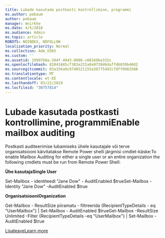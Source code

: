 ```yaml
---
title: Lubade kasutada postkasti kontrollimine, programmi
ms.author: pebaum
author: pebaum
manager: mnirkhe
ms.date: 4/5/2018
ms.audience: Admin
ms.topic: article
ROBOTS: NOINDEX, NOFOLLOW
localization_priority: Normal
ms.collection: Adm_O365
ms.custom: ''
ms.assetid: 19997b0a-394f-4943-8908-c601696a332c
ms.openlocfilehash: 81041685cf383a231a9a9739d6daffd6039b4602
ms.sourcegitcommit: 03a156a9c9740521155a30775492c7dff0982588
ms.translationtype: MT
ms.contentlocale: et-EE
ms.lasthandoff: 03/22/2019
ms.locfileid: "30757814"
---
```

# <a name="enable-mailbox-auditing"></a><span data-ttu-id="d25ad-102">Lubade kasutada postkasti kontrollimine, programmi</span><span class="sxs-lookup"><span data-stu-id="d25ad-102">Enable mailbox auditing</span></span>

<span data-ttu-id="d25ad-103">Postkasti auditeerimise lubamiseks ühele kasutajale või terve organisatsiooni käivitatakse Remote Power shelli järgmisi cmdlet-käske:</span><span class="sxs-lookup"><span data-stu-id="d25ad-103">To enable Mailbox Auditing for either a single user or an entire organization the following cmdlets must be run from Remote Power Shell:</span></span>
  
 <span data-ttu-id="d25ad-104">**Ühe kasutaja**</span><span class="sxs-lookup"><span data-stu-id="d25ad-104">**Single User**</span></span>
  
<span data-ttu-id="d25ad-105">Set-Mailbox - identiteedi "Jane Dow" - AuditEnabled $true</span><span class="sxs-lookup"><span data-stu-id="d25ad-105">Set-Mailbox -Identity "Jane Dow" -AuditEnabled $true</span></span>
  
 <span data-ttu-id="d25ad-106">**Organisatsiooni**</span><span class="sxs-lookup"><span data-stu-id="d25ad-106">**Organization**</span></span>
  
<span data-ttu-id="d25ad-107">Get-Mailbox - ResultSize piiramatu - filtreerida {RecipientTypeDetails - eq "UserMailbox"} | Set-Mailbox - AuditEnabled $true</span><span class="sxs-lookup"><span data-stu-id="d25ad-107">Get-Mailbox -ResultSize Unlimited -Filter {RecipientTypeDetails -eq "UserMailbox"} | Set-Mailbox -AuditEnabled $true</span></span>
  
[<span data-ttu-id="d25ad-108">Lisateave</span><span class="sxs-lookup"><span data-stu-id="d25ad-108">Learn more</span></span>](https://support.office.com/article/aaca8987-5b62-458b-9882-c28476a66918)
  

